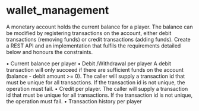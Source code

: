 # wallet_management
A monetary account holds the current balance for a player. The balance can be modified by registering transactions on the account, either debit transactions (removing funds) or credit transactions (adding funds). Create a REST API and an implementation that fulfils the requirements detailed below and honours the constraints.

• Current balance per player
• Debit /Withdrawal per player A debit transaction will only succeed if there are
sufficient funds on the account (balance - debit amount >= 0).
The caller will supply a transaction id that must be unique for all transactions. If the
transaction id is not unique, the operation must fail.
• Credit per player. The caller will supply a transaction id that must be unique for all
transactions. If the transaction id is not unique, the operation must fail.
• Transaction history per player

